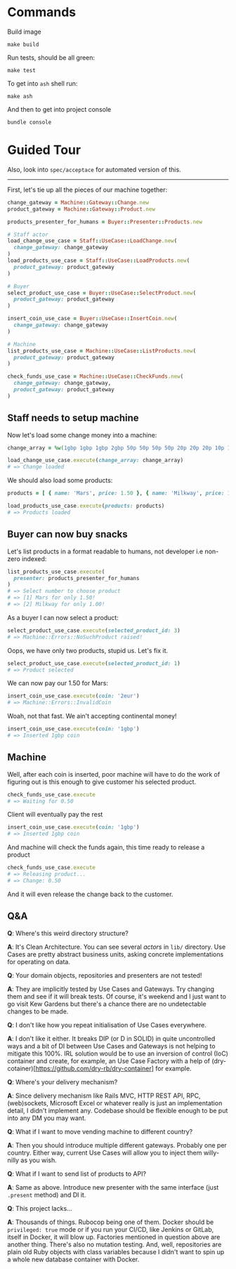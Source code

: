 # Commands

Build image

```
make build
```

Run tests, should be all green:

```
make test
```

To get into `ash` shell run:

```
make ash
```

And then to get into project console

```
bundle console
```

# Guided Tour

Also, look into `spec/acceptace` for automated version of this.

---

First, let's tie up all the pieces of our machine together:

```ruby
change_gateway = Machine::Gateway::Change.new
product_gateway = Machine::Gateway::Product.new

products_presenter_for_humans = Buyer::Presenter::Products.new

# Staff actor
load_change_use_case = Staff::UseCase::LoadChange.new(
  change_gateway: change_gateway
)
load_products_use_case = Staff::UseCase::LoadProducts.new(
  product_gateway: product_gateway
)

# Buyer
select_product_use_case = Buyer::UseCase::SelectProduct.new(
  product_gateway: product_gateway
)

insert_coin_use_case = Buyer::UseCase::InsertCoin.new(
  change_gateway: change_gateway
)

# Machine
list_products_use_case = Machine::UseCase::ListProducts.new(
  product_gateway: product_gateway
)

check_funds_use_case = Machine::UseCase::CheckFunds.new(
  change_gateway: change_gateway,
  product_gateway: product_gateway
)
```

## Staff needs to setup machine

Now let's load some change money into a machine:

```ruby
change_array = %w(1gbp 1gbp 1gbp 2gbp 50p 50p 50p 50p 20p 20p 20p 10p 10p 5p 1p 1p 1p 1p 1p)

load_change_use_case.execute(change_array: change_array)
# => Change loaded
```

We should also load some products:

```ruby
products = [ { name: 'Mars', price: 1.50 }, { name: 'Milkway', price: 1.0 }]

load_products_use_case.execute(products: products)
# => Products loaded
```

## Buyer can now buy snacks

Let's list products in a format readable to humans, not developer i.e non-zero indexed:

```ruby
list_products_use_case.execute(
  presenter: products_presenter_for_humans
)
# => Select number to choose product
# => [1] Mars for only 1.50!
# => [2] Milkway for only 1.00!
```

As a buyer I can now select a product:

```ruby
select_product_use_case.execute(selected_product_id: 3)
# => Machine::Errors::NoSuchProduct raised!
```

Oops, we have only two products, stupid us. Let's fix it.

```ruby
select_product_use_case.execute(selected_product_id: 1)
# => Product selected
```

We can now pay our 1.50 for Mars:

```ruby
insert_coin_use_case.execute(coin: '2eur')
# => Machine::Errors::InvalidCoin
```

Woah, not that fast. We ain't accepting continental money!

```ruby
insert_coin_use_case.execute(coin: '1gbp')
# => Inserted 1gbp coin
```

## Machine

Well, after each coin is inserted, poor machine will have to do the work of figuring out is this enough to give customer his selected product. 

```ruby
check_funds_use_case.execute
# => Waiting for 0.50
```

Client will eventually pay the rest

```ruby
insert_coin_use_case.execute(coin: '1gbp')
# => Inserted 1gbp coin
```

And machine will check the funds again, this time ready to release a product

```ruby
check_funds_use_case.execute
# => Releasing product...
# => Change: 0.50
```

And it will even release the change back to the customer.

## Q&A

**Q**: Where's this weird directory structure?

**A**: It's Clean Architecture. You can see several _actors_ in `lib/` directory. Use Cases are pretty abstract business units, asking concrete implementations for operating on data.


**Q**: Your domain objects, repositories and presenters are not tested!

**A**: They are implicitly tested by Use Cases and Gateways. Try changing them and see if it will break tests. Of course, it's weekend and I just want to go visit Kew Gardens but there's a chance there are no undetectable changes to be made.


**Q**: I don't like how you repeat initialisation of Use Cases everywhere.

**A**: I don't like it either. It breaks DIP (or D in SOLID) in quite uncontrolled ways and a bit of DI between Use Cases and Gateways is not helping to mitigate this 100%. IRL solution would be to use an inversion of control (IoC) container and create, for example, an Use Case Factory with a help of (dry-cotainer)[https://github.com/dry-rb/dry-container] for example.


**Q**: Where's your delivery mechanism?

**A**: Since delivery mechanism like Rails MVC, HTTP REST API, RPC, (web)sockets, Microsoft Excel or whatever really is just an implementation detail, I didn't implement any. Codebase should be flexible enough to be put into any DM you may want.


**Q**: What if I want to move vending machine to different country?

**A**: Then you should introduce multiple different gateways. Probably one per country. Either way, current Use Cases will allow you to inject them willy-nilly as you wish.


**Q**: What if I want to send list of products to API?

**A**: Same as above. Introduce new presenter with the same interface (just `.present` method) and DI it.


**Q**: This project lacks...

**A**: Thousands of things. Rubocop being one of them. Docker should be `privileged: true` mode or if you run your CI/CD, like Jenkins or GitLab, itself in Docker, it will blow up. Factories mentioned in question above are another thing. There's also no mutation testing. And, well, repositories are plain old Ruby objects with class variables because I didn't want to spin up a whole new database container with Docker.
